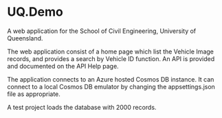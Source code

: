 # UQ.Demo
A web application for the School of Civil Engineering, University of Queensland.

The web application consist of a home page which list the Vehicle Image records, and provides a search by Vehicle ID function.
An API is provided and documented on the API Help page.

The application connects to an Azure hosted Cosmos DB instance.  It can connect to a local Cosmos DB emulator by changing the appsettings.json file as appropriate.

A test project loads the database with 2000 records.
